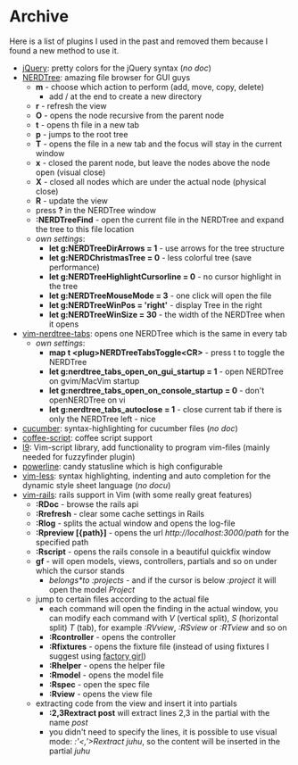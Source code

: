 # Archive #

Here is a list of plugins I used in the past and removed them because I found a new method to use
it.

- [jQuery](https://github.com/vim-scripts/jQuery "jQuery"): pretty colors for the
  jQuery syntax (*no doc*)
- [NERDTree](https://github.com/scrooloose/nerdtree "NERDTree"): amazing file browser for GUI guys
  - **m** - choose which action to perform (add, move, copy, delete)
      - add / at the end to create a new directory
  - **r** - refresh the view
  - **O** - opens the node recursive from the parent node
  - **t** - opens th file in a new tab
  - **p** - jumps to the root tree
  - **T** - opens the file in a new tab and the focus will stay in the current window
  - **x** - closed the parent node, but leave the nodes above the node open (visual close)
  - **X** - closed all nodes which are under the actual node (physical close)
  - **R** - update the view
  - press **?** in the NERDTree window
  - **:NERDTreeFind** - open the current file in the NERDTree and expand the tree to this file
    location
  - *own settings*:
      - **let g:NERDTreeDirArrows = 1** - use arrows for the tree structure
      - **let g:NERDChristmasTree = 0** - less colorful tree (save performance)
      - **let g:NERDTreeHighlightCursorline = 0** - no cursor highlight in the tree
      - **let g:NERDTreeMouseMode = 3** - one click will open the file
      - **let g:NERDTreeWinPos = 'right'** - display Tree in the right
      - **let g:NERDTreeWinSize = 30** - the width of the NERDTree when it opens
- [vim-nerdtree-tabs](https://github.com/jistr/vim-nerdtree-tabs "vim-nerdtree-tabs"): opens one
  NERDTree which is the same in every tab
  - *own settings*:
      - **map t \<plug\>NERDTreeTabsToggle\<CR\>**  - press t to toggle the NERDTree
      - **let g:nerdtree\_tabs\_open\_on\_gui\_startup = 1** - open NERDTree on gvim/MacVim startup
      - **let g:nerdtree\_tabs\_open\_on\_console\_startup = 0** - don't openNERDTree on vi
      - **let g:nerdtree\_tabs\_autoclose = 1** - close current tab if there is only the NERDTree left - nice
- [cucumber](https://github.com/tpope/vim-cucumber "cucumber"): syntax-highlighting for cucumber
  files (*no doc*)
- [coffee-script](https://github.com/kchmck/vim-coffee-script "coffe-script"): coffee script support
- [l9](https://github.com/vim-scripts/L9 "l9"): Vim-script library, add functionality to program vim-files
  (mainly needed for fuzzyfinder plugin)
- [powerline](https://github.com/Lokaltog/vim-powerline "powerline"): candy statusline which is high
  configurable
- [vim-less](https://github.com/groenewege/vim-less "vim-less"): syntax highlighting, indenting and
  auto completion for the dynamic style sheet language (*no docu*)
- [vim-rails](http://github.com/tpope/vim-rails "vim-rails"): rails support in Vim (with some really
  great features)
  - **:RDoc** - browse the rails api
  - **:Rrefresh** - clear some cache settings in Rails
  - **:Rlog** - splits the actual window and opens the log-file
  - **:Rpreview [{path}]**  - opens the url *http://localhost:3000/path* for the specified path
  - **:Rscript** - opens the rails console in a beautiful quickfix window
  - **gf** - will open models, views, controllers, partials and so on under which the cursor stands
      - *belongs\*to :projects* - and if the cursor is below *:project* it will open the model *Project*
  - jump to certain files according to the actual file
      - each command will open the finding in the actual window, you can modify each command with
        *V* (vertical split), *S* (horizontal split) *T* (tab), for example *:RVview*, *:RSview* or
        *:RTview*  and so on
      - **:Rcontroller** - opens the controller
      - **:Rfixtures** - opens the fixture file (instead of using fixtures I suggest using
        [factory girl](https://github.com/thoughtbot/factory*girl "factory girl"))
      - **:Rhelper** - opens the helper file
      - **:Rmodel** - opens the model file
      - **:Rspec** - open the spec file
      - **:Rview** - opens the view file
  - extracting code from the view and insert it into partials
      - **:2,3Rextract post** will extract lines 2,3 in the partial with the name *post*
      - you didn't need to specify the lines, it is possible to use visual mode: *:'<,'>Rextract
        juhu*, so the content will be inserted in the partial *juhu*

